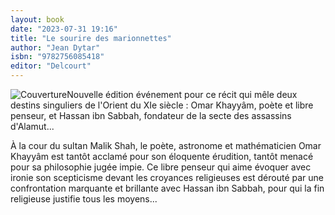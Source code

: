 ```yaml
---
layout: book
date: "2023-07-31 19:16"
title: "Le sourire des marionnettes"
author: "Jean Dytar"
isbn: "9782756085418"
editor: "Delcourt"
---
```

![Couverture](/img/9782756085418.jpg)Nouvelle édition événement pour ce récit qui mêle deux destins singuliers de l'Orient du XIe siècle : Omar Khayyâm, poète et libre penseur, et Hassan ibn Sabbah, fondateur de la secte des assassins d'Alamut...

À la cour du sultan Malik Shah, le poète, astronome et mathématicien Omar Khayyâm est tantôt acclamé pour son éloquente érudition, tantôt menacé pour sa philosophie jugée impie. Ce libre penseur qui aime évoquer avec ironie son scepticisme devant les croyances religieuses est dérouté par une confrontation marquante et brillante avec Hassan ibn Sabbah, pour qui la fin religieuse justifie tous les moyens...
